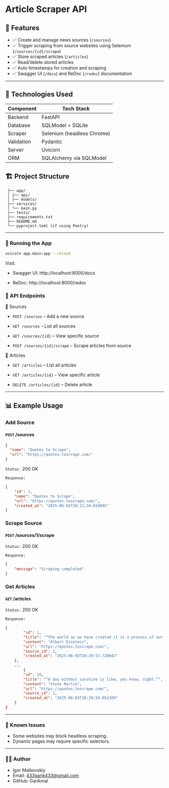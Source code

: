 # Article Scraper API

## 📌 Features

- ✅ Create and manage news sources (`/sources`)
- ✅ Trigger scraping from source websites using Selenium (`/sources/{id}/scrape`)
- ✅ Store scraped articles (`/articles`)
- ✅ Read/delete stored articles
- ✅ Auto timestamps for creation and scraping
- ✅ Swagger UI (`/docs`) and ReDoc (`/redoc`) documentation

---

## 🚀 Technologies Used

| Component   | Tech Stack                |
|-------------|---------------------------|
| Backend     | FastAPI                   |
| Database    | SQLModel + SQLite         |
| Scraper     | Selenium (headless Chrome)|
| Validation  | Pydantic                  |
| Server      | Uvicorn                   |
| ORM         | SQLAlchemy via SQLModel   |

## 🏗️ Project Structure

```
 ├── app/
 │ ├── api/
 │ ├── models/
 ├── services/
 │ └── main.py
 ├── tests/
 ├── requirements.txt
 ├── README.md
 └── pyproject.toml (if using Poetry)
```

---


### 🧪 Running the App

```bash
uvicorn app.main:app --reload
```

Visit:

- Swagger UI: http://localhost:8000/docs

- ReDoc: http://localhost:8000/redoc

### 📡 API Endpoints

📁 Sources

- `POST /sources` – Add a new source

- `GET /sources` – List all sources

- `GET /sources/{id}` – View specific source

- `POST /sources/{id}/scrape` – Scrape articles from source

📰 Articles

- `GET /articles` – List all articles

- `GET /articles/{id}` – View specific article

- `DELETE /articles/{id}` – Delete article

---

## 📊 Example Usage

### Add Source

#### `POST` /sources

``` json
{
  "name": "Quotes to Scrape",
  "url": "https://quotes.toscrape.com/"
}
```

`Status:` 200 OK

`Response:`
``` json
{
    "id": 1,
    "name": "Quotes to Scrape",
    "url": "https://quotes.toscrape.com/",
    "created_at": "2025-06-03T18:21:34.819095"
}
```

### Scrape Source

#### `POST` /sources/1/scrape

`Status:` 200 OK

`Response:`
``` json
{
    "message": "Scraping completed"
}
```
### Get Articles

#### `GET` /articles

`Status:` 200 OK

`Response:`
``` json
{
        "id": 1,
        "title": "“The world as we have created it is a process of our thinking. It cannot be changed without changing our thinking.”",
        "content": "Albert Einstein",
        "url": "https://quotes.toscrape.com/",
        "source_id": 2,
        "created_at": "2025-06-03T18:29:53.720042"
    },
    ...
        {
        "id": 10,
        "title": "“A day without sunshine is like, you know, night.”",
        "content": "Steve Martin",
        "url": "https://quotes.toscrape.com/",
        "source_id": 2,
        "created_at": "2025-06-03T18:29:54.052309"
    }
}
```

---

### 🐞 Known Issues

- Some websites may block headless scraping.
- Dynamic pages may require specific selectors.

---

### 👨‍💻 Author

- Igor Malkovskiy
- Email: 433garik433@gmail.com
- GitHub: Garikmal
